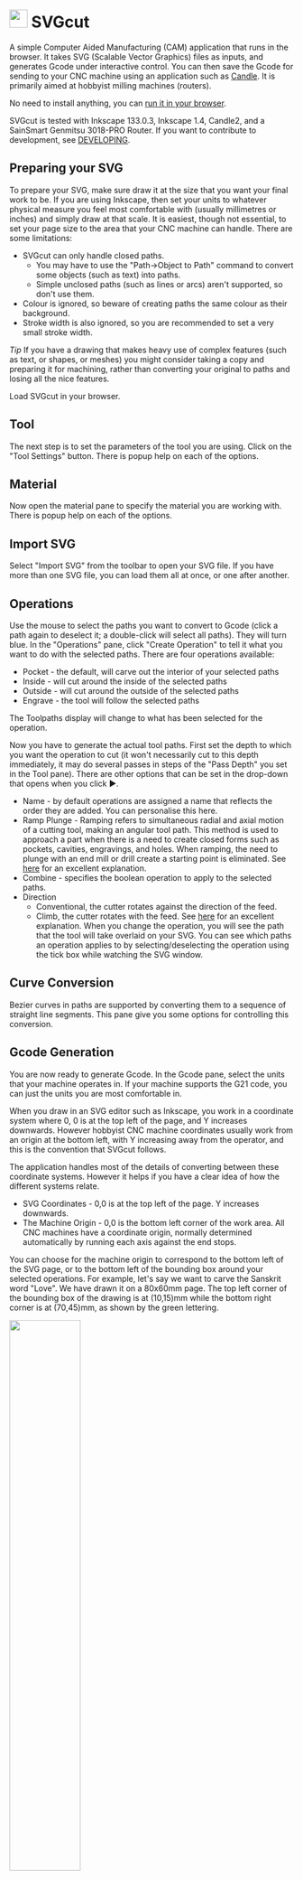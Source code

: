 # <img src="/images/logo.svg" style="display:inline;width:32px;height:32px" /> SVGcut

A simple Computer Aided Manufacturing (CAM) application that runs in the browser. It takes SVG (Scalable Vector Graphics) files as inputs, and generates Gcode under interactive control. You can then save the Gcode for sending to your CNC machine using an application such as [Candle](https://github.com/Denvi/Candle). It is primarily aimed at hobbyist milling machines (routers).

No need to install anything, you can [run it in your browser](https://cdot.github.io/SVGcut/index.html).

SVGcut is tested with Inkscape 133.0.3, Inkscape 1.4, Candle2, and a SainSmart Genmitsu 3018-PRO Router. If you want to contribute to development, see [DEVELOPING](DEVELOPING.md).

## Preparing your SVG

To prepare your SVG, make sure draw it at the size that you want your final work to be. If you are using Inkscape, then set your units to whatever physical measure you feel most comfortable with (usually millimetres or inches) and simply draw at that scale. It is easiest, though not essential, to set your page size to the area that your CNC machine can handle. There are some limitations:
- SVGcut can only handle closed paths.
    - You may have to use the "Path->Object to Path" command to convert some objects (such as text) into paths.
    - Simple unclosed paths (such as lines or arcs) aren't supported, so don't use them.
- Colour is ignored, so beware of creating paths the same colour as their background.
- Stroke width is also ignored, so you are recommended to set a very small stroke width.

*Tip* If you have a drawing that makes heavy use of complex features (such as text, or shapes, or meshes) you might consider taking a copy and preparing it for machining, rather than converting your original to paths and losing all the nice features.

Load SVGcut in your browser.

## Tool

The next step is to set the parameters of the tool you are using. Click on the "Tool Settings" button. There is popup help on each of the options.

## Material

Now open the material pane to specify the material you are working with. There is popup help on each of the options.

## Import SVG

Select "Import SVG" from the toolbar to open your SVG file. If you have more than one SVG file, you can load them all at once, or one after another.

## Operations

Use the mouse to select the paths you want to convert to Gcode (click a path again to deselect it; a double-click will select all paths). They will turn blue. In the "Operations" pane, click "Create Operation" to tell it what you want to do with the selected paths. There are four operations available:
+ Pocket - the default, will carve out the interior of your selected paths
+ Inside - will cut around the inside of the selected paths
+ Outside - will cut around the outside of the selected paths
+ Engrave - the tool will follow the selected paths

The Toolpaths display will change to what has been selected for the operation.

Now you have to generate the actual tool paths. First set the depth to which you want the operation to cut (it won't necessarily cut to this depth immediately, it may do several passes in steps of the "Pass Depth" you set in the Tool pane). There are other options that can be set in the drop-down that opens when you click ▶.
+ Name - by default operations are assigned a name that reflects the order they are added. You can personalise this here.
+ Ramp Plunge - Ramping refers to simultaneous radial and axial motion of a cutting tool, making an angular tool path. This method is used to approach a part when there is a need to create closed forms such as pockets, cavities, engravings, and holes. When ramping, the need to plunge with an end mill or drill create a starting point is eliminated. See <a href="https://www.harveyperformance.com/in-the-loupe/ramping-success/">here</a> for an excellent explanation.
+ Combine - specifies the boolean operation to apply to the selected paths.
+ Direction
    + Conventional, the cutter rotates against the direction of the feed.
    + Climb, the cutter rotates with the feed. See <a href="https://www.harveyperformance.com/in-the-loupe/conventional-vs-climb-milling/">here</a> for an excellent explanation.
When you change the operation, you will see the path that the tool will take overlaid on your SVG. You can see which paths an operation applies to by selecting/deselecting the operation using the tick box while watching the SVG window.

## Curve Conversion
Bezier curves in paths are supported by converting them to a sequence of straight line segments. This pane give you some options for controlling this conversion.

## Gcode Generation

You are now ready to generate Gcode. In the Gcode pane, select the units that your machine operates in. If your machine supports the G21 code, you can just the units you are most comfortable in.

When you draw in an SVG editor such as Inkscape, you work in a coordinate system where 0, 0 is at the top left of the page, and Y increases downwards. However hobbyist CNC machine coordinates usually work from an origin at the bottom left, with Y increasing away from the operator, and this is the convention that SVGcut follows.

The application handles most of the details of converting between these coordinate systems. However it helps if you have a clear idea of how the different systems relate.

+ SVG Coordinates - 0,0 is at the top left of the page. Y increases downwards.
+ The Machine Origin - 0,0 is the bottom left corner of the work area. All CNC machines have a coordinate origin, normally determined automatically by running each axis against the end stops.

You can choose for the machine origin to correspond to the bottom left of the SVG page, or to the bottom left of the bounding box around your selected operations. For example, let's say we want to carve the Sanskrit word "Love". We have drawn it on a 80x60mm page. The top left corner of the bounding box of the drawing is at (10,15)mm while the bottom right corner is at (70,45)mm, as shown by the green lettering.

<img src="/images/coords.svg" style="width:50%;height: auto"></img>

When we load up SVGcut and generate Gcode for this drawing with the Origin set to "SVG Page", then the lower left corner of the SVG page becomes machine (0,0) and the lower left corner of the bounding box will be at machine (10,30), as shown by the orange letters.

If we now switch the origin to "Bounding Box", then the lower left corner of the bounding box becomes machine (0,0), and the top right is (60,30), as shown by the magenta letters.

If the origin is set to "Centre" then the centre of the bounding box will be machine (0,0) while the bottom left corner will be at (-30,-15).

As well as the "SVG page", "Bounding box", and "Centre", origins, you can also generate Gcode to add an additional offset to the origin. For example, if you want to move the machine origin several times and repeat the same cut. 

Now you can click "Generate" on the Operations you created above to generate the actual tool paths, and the Gcode for those paths.

## Previewing the Gcode
### Simulator
Once you have generated the Gcode you can preview it in the "Simulate" pane. This really is a Gcode simulator; it reloads the generated Gcode, and displays the paths the tool will follow.

### Code preview
You can also use the "View Gcode" button in the "Gcode Generation" pane to open
a text view on the Gcode.


## Saving the Gcode
Once you are happy with the Gcode save it to a file. You can call it what you want, though if you use the extension `.nc` it will be easier to find in Candle.

# Projects

The "Project" menu lets you save and reload projects. You can save in a file, or in the browser.

When you start up the app for the first time, it starts up with a bunch of defaults, many of which you will probably change to create your own set of defaults. You can save these defaults for use in other projects by selecting "Template only" when you save your project. If you save a template called "default" in the browser, it will automatically be loaded whenever you start up. You might have a number of different tool configurations; you can save them the same way, giving them meaningful names.

(Be warned; projects can be quite big, and the browser has limited storage
space, so keep the browser for templates and store project files to disc.)

# Relationship to jscut
SVGcut is a fork of [Tim Fleming's jscut](https://github.com/tbfleming/jscut). Development of jscut was abandoned over 10 years ago, leaving a number of pull requests and issues unaddressed. SVGcut has fixes for some of these, and more.
+ Extensive in-code documentation and literate programming techniques
+ Uses G0 rather than G1 for travel
+ Added "select all" on a double-click
+ Extensive newbie and in-code documentation
+ Easier to work with XY origins
+ Gcode text preview

Some features of jscut have been disabled/removed. This may be because they are  deemed too esoteric, or the (undocumented) code was too complex to reverse engineer, for limited end-user value.
- Tabs
- Save to Chilipeppr
- Google Drive, Dropbox
- gist

# LICENSE & COPYRIGHT
Tim Fleming is recognised as author of all his code, even where it has been extensively rewritten. Because jscut is GPL, so is SVGcut.

+ Copyright 2014 Todd Fleming
+ Copyright 2024-2025 Crawford Currie

SVGcut is free software: you can redistribute it and/or modify
it under the terms of the GNU General Public License as published by
the Free Software Foundation, either version 3 of the License, or
(at your option) any later version.

SVGcut is distributed in the hope that it will be useful,
but WITHOUT ANY WARRANTY; without even the implied warranty of
MERCHANTABILITY or FITNESS FOR A PARTICULAR PURPOSE.  See the
GNU General Public License for more details.

You should have received a copy of the GNU General Public License
along with SVGcut.  If not, see <http://www.gnu.org/licenses/>.
